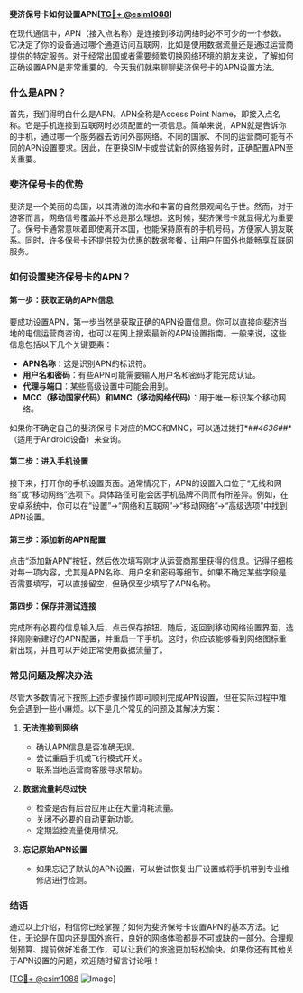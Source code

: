 **斐济保号卡如何设置APN[[TG💪+ @esim1088](https://t.me/s/esim1088)]**

在现代通信中，APN（接入点名称）是连接到移动网络时必不可少的一个参数。它决定了你的设备通过哪个通道访问互联网，比如是使用数据流量还是通过运营商提供的特定服务。对于经常出国或者需要频繁切换网络环境的朋友来说，了解如何正确设置APN是非常重要的。今天我们就来聊聊斐济保号卡的APN设置方法。

### 什么是APN？

首先，我们得明白什么是APN。APN全称是Access Point Name，即接入点名称。它是手机连接到互联网时必须配置的一项信息。简单来说，APN就是告诉你的手机，通过哪一个服务器去访问外部网络。不同的国家、不同的运营商可能有不同的APN设置要求。因此，在更换SIM卡或尝试新的网络服务时，正确配置APN至关重要。

### 斐济保号卡的优势

斐济是一个美丽的岛国，以其清澈的海水和丰富的自然景观闻名于世。然而，对于游客而言，网络信号覆盖并不总是那么理想。这时候，斐济保号卡就显得尤为重要了。保号卡通常意味着即使离开本国，也能保持原有的手机号码，方便家人朋友联系。同时，许多保号卡还提供较为优惠的数据套餐，让用户在国外也能畅享互联网服务。

### 如何设置斐济保号卡的APN？

#### 第一步：获取正确的APN信息
要成功设置APN，第一步当然是获取正确的APN设置信息。你可以直接向斐济当地的电信运营商咨询，也可以在网上搜索最新的APN设置指南。一般来说，这些信息包括以下几个关键要素：
- **APN名称**：这是识别APN的标识符。
- **用户名和密码**：有些APN可能需要输入用户名和密码才能完成认证。
- **代理与端口**：某些高级设置中可能会用到。
- **MCC（移动国家代码）和MNC（移动网络代码）**：用于唯一标识某个移动网络。

如果你不确定自己的斐济保号卡对应的MCC和MNC，可以通过拨打*#*#4636#*#*（适用于Android设备）来查询。

#### 第二步：进入手机设置
接下来，打开你的手机设置页面。通常情况下，APN的设置入口位于“无线和网络”或“移动网络”选项下。具体路径可能会因手机品牌不同而有所差异。例如，在安卓系统中，你可以在“设置”→“网络和互联网”→“移动网络”→“高级选项”中找到APN设置。

#### 第三步：添加新的APN配置
点击“添加新APN”按钮，然后依次填写刚才从运营商那里获得的信息。记得仔细核对每一项内容，尤其是APN名称、用户名和密码等细节。如果不确定某些字段是否需要填写，可以直接留空，但确保至少填写了APN名称。

#### 第四步：保存并测试连接
完成所有必要的信息输入后，点击保存按钮。随后，返回到移动网络设置界面，选择刚刚新建好的APN配置，并重启一下手机。这时，你应该能够看到网络图标重新出现，并且可以开始正常使用数据流量了。

### 常见问题及解决办法

尽管大多数情况下按照上述步骤操作即可顺利完成APN设置，但在实际过程中难免会遇到一些小麻烦。以下是几个常见的问题及其解决方案：

1. **无法连接到网络**
   - 确认APN信息是否准确无误。
   - 尝试重启手机或飞行模式开关。
   - 联系当地运营商客服寻求帮助。

2. **数据流量耗尽过快**
   - 检查是否有后台应用正在大量消耗流量。
   - 关闭不必要的自动更新功能。
   - 定期监控流量使用情况。

3. **忘记原始APN设置**
   - 如果忘记了默认的APN设置，可以尝试恢复出厂设置或将手机带到专业维修店进行检测。

### 结语

通过以上介绍，相信你已经掌握了如何为斐济保号卡设置APN的基本方法。记住，无论是在国内还是国外旅行，良好的网络体验都是不可或缺的一部分。合理规划预算、提前做好准备工作，可以让我们的旅途更加轻松愉快。如果你还有其他关于APN设置的问题，欢迎随时留言讨论哦！

[[TG💪+ @esim1088](https://t.me/s/esim1088) ![Image](https://i.postimg.cc/4NQfJmqS/Snipaste-2025-05-13-00-14-12.png)]